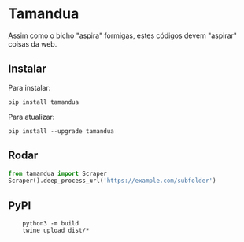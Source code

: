 # Tamandua

Assim como o bicho "aspira" formigas, estes códigos devem "aspirar" coisas da web.

## Instalar

Para instalar:

    pip install tamandua

Para atualizar:

    pip install --upgrade tamandua

## Rodar

```Python
from tamandua import Scraper
Scraper().deep_process_url('https://example.com/subfolder')
```

## PyPI

```
    python3 -m build
    twine upload dist/*
```

